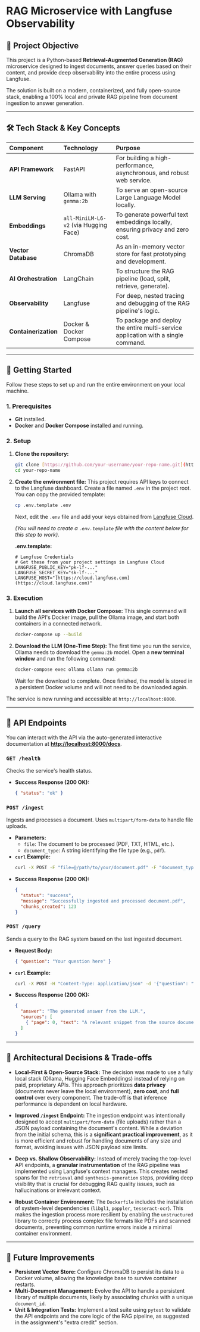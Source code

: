 # RAG Microservice with Langfuse Observability

## 📜 Project Objective

This project is a Python-based **Retrieval-Augmented Generation (RAG)** microservice designed to ingest documents, answer queries based on their content, and provide deep observability into the entire process using Langfuse.

The solution is built on a modern, containerized, and fully open-source stack, enabling a 100% local and private RAG pipeline from document ingestion to answer generation.

---

## 🛠️ Tech Stack & Key Concepts

| Component          | Technology                                         | Purpose                                                                 |
| :------------------ | :------------------------------------------------- | :---------------------------------------------------------------------- |
| **API Framework** | FastAPI                                            | For building a high-performance, asynchronous, and robust web service.      |
| **LLM Serving** | Ollama with `gemma:2b`                             | To serve an open-source Large Language Model locally.                   |
| **Embeddings** | `all-MiniLM-L6-v2` (via Hugging Face)              | To generate powerful text embeddings locally, ensuring privacy and zero cost. |
| **Vector Database** | ChromaDB                                           | As an in-memory vector store for fast prototyping and development.      |
| **AI Orchestration** | LangChain                                          | To structure the RAG pipeline (load, split, retrieve, generate).          |
| **Observability** | Langfuse                                           | For deep, nested tracing and debugging of the RAG pipeline's logic.     |
| **Containerization** | Docker & Docker Compose                            | To package and deploy the entire multi-service application with a single command. |

---

## 🚀 Getting Started

Follow these steps to set up and run the entire environment on your local machine.

### 1. Prerequisites

* **Git** installed.
* **Docker** and **Docker Compose** installed and running.

### 2. Setup

1.  **Clone the repository:**
    ```bash
    git clone [https://github.com/your-username/your-repo-name.git](https://github.com/your-username/your-repo-name.git)
    cd your-repo-name
    ```

2.  **Create the environment file:**
    This project requires API keys to connect to the Langfuse dashboard. Create a file named `.env` in the project root. You can copy the provided template:
    ```bash
    cp .env.template .env
    ```
    Next, edit the `.env` file and add your keys obtained from [Langfuse Cloud](https://cloud.langfuse.com/).

    *(You will need to create a `.env.template` file with the content below for this step to work).*

    **.env.template:**
    ```env
    # Langfuse Credentials
    # Get these from your project settings in Langfuse Cloud
    LANGFUSE_PUBLIC_KEY="pk-lf-..."
    LANGFUSE_SECRET_KEY="sk-lf-..."
    LANGFUSE_HOST="[https://cloud.langfuse.com](https://cloud.langfuse.com)"
    ```

### 3. Execution

1.  **Launch all services with Docker Compose:**
    This single command will build the API's Docker image, pull the Ollama image, and start both containers in a connected network.
    ```bash
    docker-compose up --build
    ```

2.  **Download the LLM (One-Time Step):**
    The first time you run the service, Ollama needs to download the `gemma:2b` model. Open a **new terminal window** and run the following command:
    ```bash
    docker-compose exec ollama ollama run gemma:2b
    ```
    Wait for the download to complete. Once finished, the model is stored in a persistent Docker volume and will not need to be downloaded again.

The service is now running and accessible at `http://localhost:8000`.

---

## 🔌 API Endpoints

You can interact with the API via the auto-generated interactive documentation at **[http://localhost:8000/docs](http://localhost:8000/docs)**.

### `GET /health`
Checks the service's health status.
* **Success Response (200 OK):**
    ```json
    { "status": "ok" }
    ```

### `POST /ingest`
Ingests and processes a document. Uses `multipart/form-data` to handle file uploads.
* **Parameters:**
    * `file`: The document to be processed (PDF, TXT, HTML, etc.).
    * `document_type`: A string identifying the file type (e.g., `pdf`).
* **`curl` Example:**
    ```bash
    curl -X POST -F "file=@/path/to/your/document.pdf" -F "document_type=pdf" http://localhost:8000/ingest
    ```
* **Success Response (200 OK):**
    ```json
    {
      "status": "success",
      "message": "Successfully ingested and processed document.pdf",
      "chunks_created": 123
    }
    ```

### `POST /query`
Sends a query to the RAG system based on the last ingested document.
* **Request Body:**
    ```json
    { "question": "Your question here" }
    ```
* **`curl` Example:**
    ```bash
    curl -X POST -H "Content-Type: application/json" -d '{"question": "What is the maximum line length in Python?"}' http://localhost:8000/query
    ```
* **Success Response (200 OK):**
    ```json
    {
      "answer": "The generated answer from the LLM.",
      "sources": [
        { "page": 0, "text": "A relevant snippet from the source document..." }
      ]
    }
    ```

---

## 🧠 Architectural Decisions & Trade-offs

* **Local-First & Open-Source Stack:** The decision was made to use a fully local stack (Ollama, Hugging Face Embeddings) instead of relying on paid, proprietary APIs. This approach prioritizes **data privacy** (documents never leave the local environment), **zero cost**, and **full control** over every component. The trade-off is that inference performance is dependent on local hardware.

* **Improved `/ingest` Endpoint:** The ingestion endpoint was intentionally designed to accept `multipart/form-data` (file uploads) rather than a JSON payload containing the document's content. While a deviation from the initial schema, this is a **significant practical improvement**, as it is more efficient and robust for handling documents of any size and format, avoiding issues with JSON payload size limits.

* **Deep vs. Shallow Observability:** Instead of merely tracing the top-level API endpoints, a **granular instrumentation** of the RAG pipeline was implemented using Langfuse's context managers. This creates nested spans for the `retrieval` and `synthesis-generation` steps, providing deep visibility that is crucial for debugging RAG quality issues, such as hallucinations or irrelevant context.

* **Robust Container Environment:** The `Dockerfile` includes the installation of system-level dependencies (`libgl1`, `poppler`, `tesseract-ocr`). This makes the ingestion process more resilient by enabling the `unstructured` library to correctly process complex file formats like PDFs and scanned documents, preventing common runtime errors inside a minimal container environment.

---

## 🔮 Future Improvements

* **Persistent Vector Store:** Configure ChromaDB to persist its data to a Docker volume, allowing the knowledge base to survive container restarts.
* **Multi-Document Management:** Evolve the API to handle a persistent library of multiple documents, likely by associating chunks with a unique `document_id`.
* **Unit & Integration Tests:** Implement a test suite using `pytest` to validate the API endpoints and the core logic of the RAG pipeline, as suggested in the assignment's "extra credit" section.